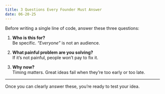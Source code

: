 ```yaml
---
title: 3 Questions Every Founder Must Answer
date: 06-20-25
---
```


Before writing a single line of code, answer these three questions:

1. **Who is this for?**  
   Be specific. _“Everyone”_ is not an audience.

2. **What painful problem are you solving?**  
   If it’s not painful, people won’t pay to fix it.

3. **Why now?**  
   Timing matters. Great ideas fail when they’re too early or too late.

---

Once you can clearly answer these, you’re ready to test your idea.
